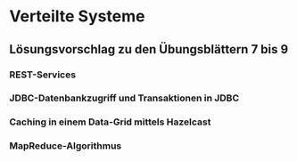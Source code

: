 # Verteilte Systeme

## Lösungsvorschlag zu den Übungsblättern 7 bis 9

### REST-Services

### JDBC-Datenbankzugriff und Transaktionen in JDBC

### Caching in einem Data-Grid mittels Hazelcast

### MapReduce-Algorithmus 

